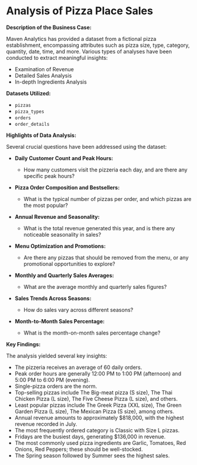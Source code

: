 # Analysis of Pizza Place Sales

**Description of the Business Case:**

Maven Analytics has provided a dataset from a fictional pizza establishment, encompassing attributes such as pizza size, type, category, quantity, date, time, and more. Various types of analyses have been conducted to extract meaningful insights:

- Examination of Revenue
- Detailed Sales Analysis
- In-depth Ingredients Analysis

**Datasets Utilized:**

- `pizzas`
- `pizza_types`
- `orders`
- `order_details`

**Highlights of Data Analysis:**

Several crucial questions have been addressed using the dataset:

- **Daily Customer Count and Peak Hours:**
  - How many customers visit the pizzeria each day, and are there any specific peak hours?

- **Pizza Order Composition and Bestsellers:**
  - What is the typical number of pizzas per order, and which pizzas are the most popular?

- **Annual Revenue and Seasonality:**
  - What is the total revenue generated this year, and is there any noticeable seasonality in sales?

- **Menu Optimization and Promotions:**
  - Are there any pizzas that should be removed from the menu, or any promotional opportunities to explore?

- **Monthly and Quarterly Sales Averages:**
  - What are the average monthly and quarterly sales figures?

- **Sales Trends Across Seasons:**
  - How do sales vary across different seasons?

- **Month-to-Month Sales Percentage:**
  - What is the month-on-month sales percentage change?

**Key Findings:**

The analysis yielded several key insights:

- The pizzeria receives an average of 60 daily orders.
- Peak order hours are generally 12:00 PM to 1:00 PM (afternoon) and 5:00 PM to 6:00 PM (evening).
- Single-pizza orders are the norm.
- Top-selling pizzas include The Big-meat pizza (S size), The Thai Chicken Pizza (L size), The Five Cheese Pizza (L size), and others.
- Least popular pizzas include The Greek Pizza (XXL size), The Green Garden Pizza (L size), The Mexican Pizza (S size), among others.
- Annual revenue amounts to approximately $818,000, with the highest revenue recorded in July.
- The most frequently ordered category is Classic with Size L pizzas.
- Fridays are the busiest days, generating $136,000 in revenue.
- The most commonly used pizza ingredients are Garlic, Tomatoes, Red Onions, Red Peppers; these should be well-stocked.
- The Spring season followed by Summer sees the highest sales.
